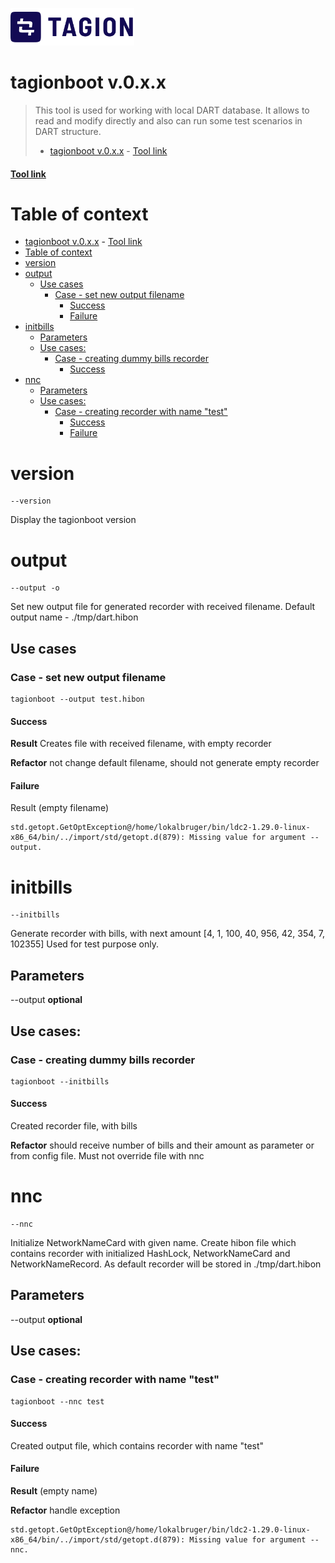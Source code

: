 <a href="https://tagion.org"><img alt="tagion logo" src="https://github.com/tagion/resources/raw/master/branding/logomark.svg?sanitize=true" alt="tagion.org" height="60"></a>
# tagionboot v.0.x.x
> This tool is used for working with local DART database. It allows to read and modify directly and also can run some test scenarios in DART structure.
>- [tagionboot v.0.x.x](#tagionboot-v0xx)
      - [Tool link](#tool-link)
#### [Tool link](https://github.com/tagion/tagion/tree/release/src/bin-boot)

# Table of context
- [tagionboot v.0.x.x](#tagionboot-v0xx)
      - [Tool link](#tool-link)
- [Table of context](#table-of-context)
- [version](#version)
- [output](#output)
  - [Use cases](#use-cases)
    - [Case - set new output filename](#case---set-new-output-filename)
      - [Success](#success)
      - [Failure](#failure)
- [initbills](#initbills)
  - [Parameters](#parameters)
  - [Use cases:](#use-cases-1)
    - [Case - creating dummy bills recorder](#case---creating-dummy-bills-recorder)
      - [Success](#success-1)
- [nnc](#nnc)
  - [Parameters](#parameters-1)
  - [Use cases:](#use-cases-2)
    - [Case - creating recorder with name "test"](#case---creating-recorder-with-name-test)
      - [Success](#success-2)
      - [Failure](#failure-1)
# version
```
--version
```
Display the tagionboot version
# output
```
--output -o
```
Set new output file for generated recorder with received filename.
Default output name - ./tmp/dart.hibon

## Use cases
### Case - set new output filename
```
tagionboot --output test.hibon
```
#### Success
**Result**
Creates file with received filename, with empty recorder

**Refactor** not change default filename, should not generate empty recorder

#### Failure
Result (empty filename)
```
std.getopt.GetOptException@/home/lokalbruger/bin/ldc2-1.29.0-linux-x86_64/bin/../import/std/getopt.d(879): Missing value for argument --output.
```


# initbills
```
--initbills
```
Generate recorder with bills, with next amount [4, 1, 100, 40, 956, 42, 354, 7, 102355]
Used for test purpose only.

## Parameters
--output **optional**

## Use cases:
### Case - creating dummy bills recorder
```
tagionboot --initbills
```

#### Success
Created recorder file, with bills

**Refactor** should receive number of bills and their amount as parameter or from config file. Must not override file with nnc

# nnc
```
--nnc
```
Initialize NetworkNameCard with given name.
Create hibon file which contains recorder with initialized HashLock, NetworkNameCard and NetworkNameRecord.
As default recorder will be stored in ./tmp/dart.hibon

## Parameters
--output **optional**

## Use cases:
### Case - creating recorder with name "test"
```
tagionboot --nnc test
```
#### Success
Created output file, which contains recorder with name "test"

#### Failure
**Result** (empty name)

**Refactor** handle exception
```
std.getopt.GetOptException@/home/lokalbruger/bin/ldc2-1.29.0-linux-x86_64/bin/../import/std/getopt.d(879): Missing value for argument --nnc.
```

